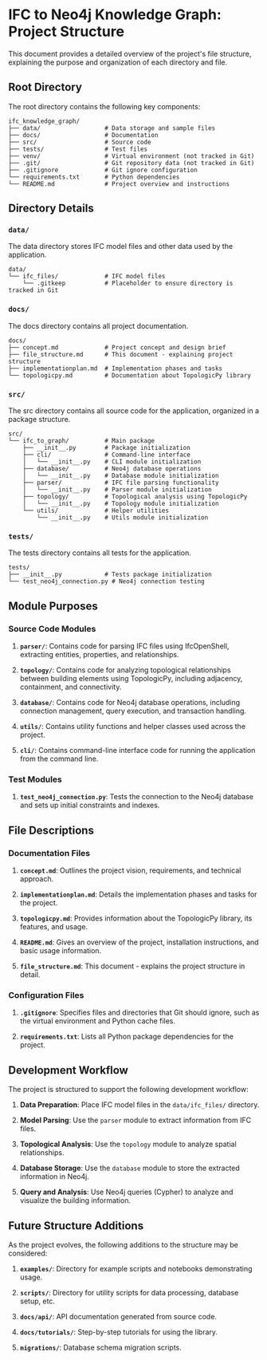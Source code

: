 # IFC to Neo4j Knowledge Graph: Project Structure

This document provides a detailed overview of the project's file structure, explaining the purpose and organization of each directory and file.

## Root Directory

The root directory contains the following key components:

```
ifc_knowledge_graph/
├── data/                  # Data storage and sample files
├── docs/                  # Documentation
├── src/                   # Source code
├── tests/                 # Test files
├── venv/                  # Virtual environment (not tracked in Git)
├── .git/                  # Git repository data (not tracked in Git)
├── .gitignore             # Git ignore configuration
└── requirements.txt       # Python dependencies
└── README.md              # Project overview and instructions
```

## Directory Details

### `data/`

The data directory stores IFC model files and other data used by the application.

```
data/
└── ifc_files/             # IFC model files
    └── .gitkeep           # Placeholder to ensure directory is tracked in Git
```

### `docs/`

The docs directory contains all project documentation.

```
docs/
├── concept.md             # Project concept and design brief
├── file_structure.md      # This document - explaining project structure
├── implementationplan.md  # Implementation phases and tasks
└── topologicpy.md         # Documentation about TopologicPy library
```

### `src/`

The src directory contains all source code for the application, organized in a package structure.

```
src/
└── ifc_to_graph/          # Main package
    ├── __init__.py        # Package initialization
    ├── cli/               # Command-line interface
    │   └── __init__.py    # CLI module initialization
    ├── database/          # Neo4j database operations
    │   └── __init__.py    # Database module initialization
    ├── parser/            # IFC file parsing functionality
    │   └── __init__.py    # Parser module initialization
    ├── topology/          # Topological analysis using TopologicPy
    │   └── __init__.py    # Topology module initialization
    └── utils/             # Helper utilities
        └── __init__.py    # Utils module initialization
```

### `tests/`

The tests directory contains all tests for the application.

```
tests/
├── __init__.py            # Tests package initialization
└── test_neo4j_connection.py # Neo4j connection testing
```

## Module Purposes

### Source Code Modules

1. **`parser/`**: Contains code for parsing IFC files using IfcOpenShell, extracting entities, properties, and relationships.

2. **`topology/`**: Contains code for analyzing topological relationships between building elements using TopologicPy, including adjacency, containment, and connectivity.

3. **`database/`**: Contains code for Neo4j database operations, including connection management, query execution, and transaction handling.

4. **`utils/`**: Contains utility functions and helper classes used across the project.

5. **`cli/`**: Contains command-line interface code for running the application from the command line.

### Test Modules

1. **`test_neo4j_connection.py`**: Tests the connection to the Neo4j database and sets up initial constraints and indexes.

## File Descriptions

### Documentation Files

1. **`concept.md`**: Outlines the project vision, requirements, and technical approach.

2. **`implementationplan.md`**: Details the implementation phases and tasks for the project.

3. **`topologicpy.md`**: Provides information about the TopologicPy library, its features, and usage.

4. **`README.md`**: Gives an overview of the project, installation instructions, and basic usage information.

5. **`file_structure.md`**: This document - explains the project structure in detail.

### Configuration Files

1. **`.gitignore`**: Specifies files and directories that Git should ignore, such as the virtual environment and Python cache files.

2. **`requirements.txt`**: Lists all Python package dependencies for the project.

## Development Workflow

The project is structured to support the following development workflow:

1. **Data Preparation**: Place IFC model files in the `data/ifc_files/` directory.

2. **Model Parsing**: Use the `parser` module to extract information from IFC files.

3. **Topological Analysis**: Use the `topology` module to analyze spatial relationships.

4. **Database Storage**: Use the `database` module to store the extracted information in Neo4j.

5. **Query and Analysis**: Use Neo4j queries (Cypher) to analyze and visualize the building information.

## Future Structure Additions

As the project evolves, the following additions to the structure may be considered:

1. **`examples/`**: Directory for example scripts and notebooks demonstrating usage.

2. **`scripts/`**: Directory for utility scripts for data processing, database setup, etc.

3. **`docs/api/`**: API documentation generated from source code.

4. **`docs/tutorials/`**: Step-by-step tutorials for using the library.

5. **`migrations/`**: Database schema migration scripts.
